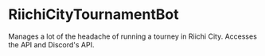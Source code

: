 # RiichiCityTournamentBot
Manages a lot of the headache of running a tourney in Riichi City. Accesses the API and Discord's API.
